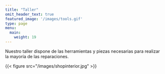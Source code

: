 ```yaml
---
title: "Taller"
omit_header_text: true
featured_image: '/images/tools.gif'
type: page
menu:
  main:
    weight: 19
---
```

Nuestro taller dispone de las herramientas y piezas necesarias para realizar la mayoría de las reparaciones.

{{< figure src="/images/shopinterior.jpg" >}}
